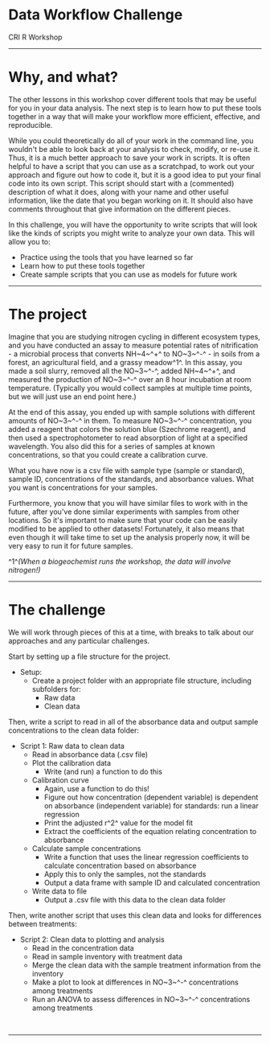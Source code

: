# Data Workflow Challenge
CRI R Workshop  
___

# Why, and what?

The other lessons in this workshop cover different tools that may be useful for you in your data analysis. The next step is to learn how to put these tools together in a way that will make your workflow more efficient, effective, and reproducible.   

While you could theoretically do all of your work in the command line, you wouldn't be able to look back at your analysis to check, modify, or re-use it. Thus, it is a much better approach to save your work in scripts. It is often helpful to have a script that you can use as a scratchpad, to work out your approach and figure out how to code it, but it is a good idea to put your final code into its own script. This script should start with a (commented) description of what it does, along with your name and other useful information, like the date that you began working on it. It should also have comments throughout that give information on the different pieces.

In this challenge, you will have the opportunity to write scripts that will look like the kinds of scripts you might write to analyze your own data. This will allow you to:

* Practice using the tools that you have learned so far
* Learn how to put these tools together
* Create sample scripts that you can use as models for future work

___

# The project

Imagine that you are studying nitrogen cycling in different ecosystem types, and you have conducted an assay to measure potential rates of nitrification - a microbial process that converts NH~4~^+^ to NO~3~^-^ - in soils from a forest, an agricultural field, and a grassy meadow^1^. In this assay, you made a soil slurry, removed all the NO~3~^-^, added NH~4~^+^, and measured the production of NO~3~^-^ over an 8 hour incubation at room temperature.  (Typically you would collect samples at multiple time points, but we will just use an end point here.)  

At the end of this assay, you ended up with sample solutions with different amounts of NO~3~^-^ in them. To measure NO~3~^-^ concentration, you added a reagent that colors the solution blue (Szechrome reagent), and then used a spectrophotometer to read absorption of light at a specified wavelength. You also did this for a series of samples at known concentrations, so that you could create a calibration curve.

What you have now is a csv file with sample type (sample or standard), sample ID, concentrations of the standards, and absorbance values. What you want is concentrations for your samples.

Furthermore, you know that you will have similar files to work with in the future, after you've done similar experiments with samples from other locations. So it's important to make sure that your code can be easily modified to be applied to other datasets!  Fortunately, it also means that even though it will take time to set up the analysis properly now, it will be very easy to run it for future samples.

^1^*(When a biogeochemist runs the workshop, the data will involve nitrogen!)*

___

# The challenge

We will work through pieces of this at a time, with breaks to talk about our approaches and any particular challenges.   

Start by setting up a file structure for the project.

* Setup:
	+ Create a project folder with an appropriate file structure, including subfolders for:
		- Raw data 
		- Clean data

Then, write a script to read in all of the absorbance data and output sample concentrations to the clean data folder:

* Script 1: Raw data to clean data
	+ Read in absorbance data (.csv file)
	+ Plot the calibration data
		- Write (and run) a function to do this
	+ Calibration curve
		- Again, use a function to do this!
		- Figure out how concentration (dependent variable) is dependent on absorbance (independent variable) for standards: run a linear regression
		- Print the adjusted r^2^ value for the model fit
		- Extract the coefficients of the equation relating concentration to absorbance
	+ Calculate sample concentrations
		- Write a function that uses the linear regression coefficients to calculate concentration based on absorbance
		- Apply this to only the samples, not the standards
		- Output a data frame with sample ID and calculated concentration
	+ Write data to file
		- Output a .csv file with this data to the clean data folder

Then, write another script that uses this clean data and looks for differences between treatments:

* Script 2: Clean data to plotting and analysis
	+ Read in the concentration data
	+ Read in sample inventory with treatment data
	+ Merge the clean data with the sample treatment information from the inventory
	+ Make a plot to look at differences in NO~3~^-^ concentrations among treatments
	+ Run an ANOVA to assess differences in NO~3~^-^ concentrations among treatments
	
<br>
<hr>
<br>
